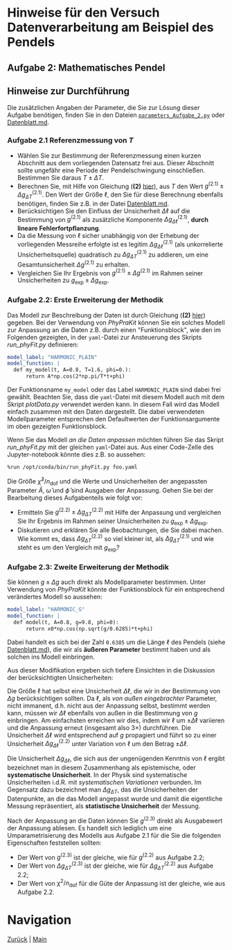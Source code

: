 # Hinweise für den Versuch Datenverarbeitung am Beispiel des Pendels

## Aufgabe 2: Mathematisches Pendel

## Hinweise zur Durchführung

Die zusätzlichen Angaben der Parameter, die Sie zur Lösung dieser Aufgabe benötigen, finden Sie in den Dateien [`parameters_Aufgabe_2.py`](https://gitlab.kit.edu/kit/etp-lehre/p1-praktikum/students/-/blob/main/Vorversuch/params/parameters_Aufgabe_2.py) oder [Datenblatt.md](https://gitlab.kit.edu/kit/etp-lehre/p1-praktikum/students/-/blob/main/Vorversuch/Datenblatt.md).

### Aufgabe 2.1 Referenzmessung von $T$

- Wählen Sie zur Bestimmung der Referenzmessung einen kurzen Abschnitt aus dem vorliegenden Datensatz frei aus. Dieser Abschnitt sollte ungefähr eine Periode der Pendelschwingung einschließen. Bestimmen Sie daraus $T\pm\Delta T$. 
- Berechnen Sie, mit Hilfe von Gleichung (**(2)** [hier](https://gitlab.kit.edu/kit/etp-lehre/p1-praktikum/students/-/blob/main/Vorversuch/doc/Hinweise-Aufgabe-2.md)), aus $T$ den Wert $g^{(2.1)}\pm\Delta g_{\Delta T}^{(2.1)}$. Den Wert der Größe $\ell$, den Sie für diese Berechnung ebenfalls benötigen, finden Sie z.B. in der Datei [Datenblatt.md](https://gitlab.kit.edu/kit/etp-lehre/p1-praktikum/students/-/blob/main/Vorversuch/Datenblatt.md). 
- Berücksichtigen Sie den Einfluss der Unsicherheit $\Delta\ell$ auf die Bestimmung von $g^{(2.1)}$ als zusätzliche Komponente $\Delta g_{\Delta\ell}^{(2.1)}$, **durch lineare Fehlerfortpflanzung**. 
- Da die Messung von $\ell$ sicher unabhängig von der Erhebung der vorliegenden Messreihe erfolgte ist es legitim $\Delta g_{\Delta\ell}^{(2.1)}$ (als unkorrelierte Unsicherheitsquelle) quadratisch zu $\Delta g_{\Delta T}^{(2.1)}$ zu addieren, um eine Gesamtunsicherheit $\Delta g^{(2.1)}$ zu erhalten.
- Vergleichen Sie Ihr Ergebnis von $g^{(2.1)}\pm\Delta g^{(2.1)}$ im Rahmen seiner Unsicherheiten zu $g_{\mathrm{exp}}\pm\Delta g_{\mathrm{exp}}$. 

### Aufgabe 2.2: Erste Erweiterung der Methodik

Das Modell zur Beschreibung der Daten ist durch Gleichung (**(2)** [hier](https://gitlab.kit.edu/kit/etp-lehre/p1-praktikum/students/-/blob/main/Vorversuch/doc/Hinweise-Aufgabe-2.md)) gegeben. Bei der Verwendung von *PhyPraKit* können Sie ein solches Modell zur Anpassung an die Daten z.B. durch einen "Funktionsblock", wie den im Folgenden gezeigten, in der `yaml`-Datei zur Ansteuerung des Skripts *run_phyFit.py* definieren:

```yaml
model_label: "HARMONIC_PLAIN"
model_function: |
  def my_model(t, A=0.8, T=1.6, phi=0.):
      return A*np.cos(2*np.pi/T*t+phi)
```

Der Funktionsname `my_model` oder das Label `HARMONIC_PLAIN` sind dabei frei gewählt. Beachten Sie, dass die `yaml`-Datei mit diesem Modell auch mit dem Skript *plotData.py* verwendet werden kann. In diesem Fall wird das Modell einfach zusammen mit den Daten dargestellt. Die dabei verwendeten Modellparameter entsprechen den Defaultwerten der Funktionsargumente im oben gezeigten Funktionsblock. 

Wenn Sie das Modell *an die Daten anpassen* möchten führen Sie das Skript *run_phyFit.py* mit der gleichen `yaml`-Datei aus. Aus einer Code-Zelle des Jupyter-notebook könnte dies z.B. so aussehen:

```shell
%run /opt/conda/bin/run_phyFit.py foo.yaml 
```

Die Größe $\hat{\chi}^{2}/n_{\mathrm{dof}}$ und die Werte und Unsicherheiten der angepassten Parameter $\hat{A}$, $\hat{\omega}$ und $\hat{\phi}$ sind Ausgaben der Anpassung. Gehen Sie bei der Bearbeitung dieses Aufgabenteils wie folgt vor: 

- Ermitteln Sie $g^{(2.2)}\pm\Delta g_{\Delta T}^{(2.2)}$ mit Hilfe der Anpassung und vergleichen Sie Ihr Ergebnis im Rahmen seiner Unsicherheiten zu $g_{\mathrm{exp}}\pm\Delta g_{\mathrm{exp}}$. 
- Diskutieren und erklären Sie alle Beobachtungen, die Sie dabei machen. Wie kommt es, dass $\Delta g_{\Delta T}^{(2.2)}$ so viel kleiner ist, als $\Delta g_{\Delta T}^{(2.1)}$ und wie steht es um den Vergleich mit $g_{\mathrm{exp}}$?

###  Aufgabe 2.3: Zweite Erweiterung der Methodik

Sie können $g\pm\Delta g$ auch direkt als Modellparameter bestimmen. Unter Verwendung von *PhyPraKit* könnte der Funktionsblock für ein entsprechend verändertes Modell so aussehen: 

```yaml
model_label: "HARMONIC_G"
model_function: |
  def model(t, A=0.8, g=9.8, phi=0):
      return x0*np.cos(np.sqrt(g/0.6285)*t+phi)
```

Dabei handelt es sich bei der Zahl `0.6385` um die Länge $\ell$ des Pendels (siehe [Datenblatt.md](https://gitlab.kit.edu/kit/etp-lehre/p1-praktikum/students/-/blob/main/Vorversuch/Datenblatt.md)), die wir als **äußeren Parameter** bestimmt haben und als solchen ins Modell einbringen. 

Aus dieser Modifikation ergeben sich tiefere Einsichten in die Diskussion der berücksichtigten Unsicherheiten:

Die Größe $\ell$ hat selbst eine Unsicherheit $\Delta\ell$, die wir in der Bestimmung von $\Delta g$ berücksichtigen sollten. Da $\ell$, als *von außen eingebrachter* Parameter, nicht immanent, d.h. nicht aus der Anpassung selbst, bestimmt werden kann, müssen wir $\Delta\ell$ ebenfalls von außen in die Bestimmung von $g$ einbringen.  Am einfachsten erreichen wir dies, indem wir $\ell$ um $\pm\Delta\ell$ variieren und die Anpassung erneut (insgesamt also $3\times$) durchführen. Die Unsicherheit $\Delta\ell$ wird entsprechend auf $g$ propagiert und führt so zu einer Unsicherheit $\Delta g_{\Delta\ell}^{(2.2)}$ unter Variation von $\ell$ um den Betrag $\pm\Delta\ell$. 

Die Unsicherheit $\Delta g_{\Delta\ell}$, die sich aus der ungenügenden Kenntnis von $\ell$ ergibt bezeichnet man in diesem Zusammenhang als epistemische, oder **systematische Unsicherheit**. In der Physik sind systematische Unsicherheiten i.d.R. mit *systematischen Variationen* verbunden. Im Gegensatz dazu bezeichnet man $\Delta g_{\Delta T}$, das die Unsicherheiten der Datenpunkte, an die das Modell angepasst wurde und damit die eigentliche Messung repräsentiert, als **statistische Unsicherheit** der Messung.

Nach der Anpassung an die Daten können Sie $g^{(2.3)}$ direkt als Ausgabewert der Anpassung ablesen. Es handelt sich lediglich um eine Umparametrisierung des Modells aus Aufgabe 2.1 für die Sie die folgenden Eigenschaften feststellen sollten: 

- Der Wert von $g^{(2.3)}$ ist der gleiche, wie für $g^{(2.2)}$ aus Aufgabe 2.2;
- Der Wert von $\Delta g_{\Delta T}^{(2.3)}$ ist der gleiche, wie für $\Delta g_{\Delta T}^{(2.2)}$ aus Aufgabe 2.2;
- Der Wert von $\chi^{2}/n_{\mathrm{dof}}$ für die Güte der Anpassung ist der gleiche, wie aus Aufgabe 2.2.

# Navigation

[Zurück](https://gitlab.kit.edu/kit/etp-lehre/p1-praktikum/students/-/blob/main/Vorversuch/doc/Hinweise-Aufgabe-2-b.md) | [Main](https://gitlab.kit.edu/kit/etp-lehre/p1-praktikum/students/-/tree/main/Vorversuch)

